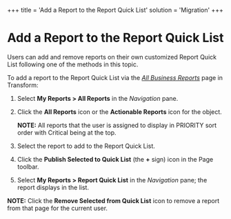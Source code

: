 +++
title = 'Add a Report to the Report Quick List'
solution = 'Migration'
+++

# Add a Report to the Report Quick List

Users can add and remove reports on their own customized Report Quick
List following one of the methods in this topic.

To add a report to the Report Quick List via the *[All Business
Reports](../Page_Desc/All_Business_Reports.htm)* page in Transform:

1.  Select **My Reports \> All Reports** in the *Navigation* pane.

2.  Click the **All Reports** icon or the **Actionable Reports** icon
    for the object.
    
    **NOTE:** All reports that the user is assigned to display in
    PRIORITY sort order with Critical being at the top.

3.  Select the report to add to the Report Quick List.

4.  Click the **Publish Selected to Quick List** (the **+** sign) icon
    in the Page toolbar.

5.  Select **My Reports \> Report Quick List** in the *Navigation* pane;
    the report displays in the list.

**NOTE:** Click the **Remove Selected from Quick List** icon to remove a
report from that page for the current user.
